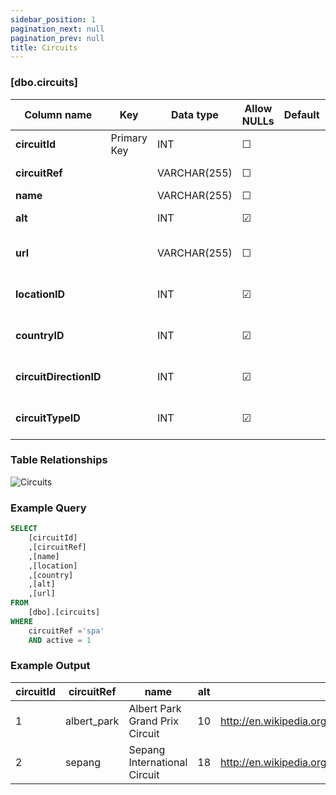 ```yaml
---
sidebar_position: 1
pagination_next: null
pagination_prev: null
title: Circuits
---
```


### [dbo.circuits]
| Column name | Key | Data type | Allow NULLs | Default | Description |
| ------- | ------- | ------- | ------- | ------- | ------- |
| **circuitId** |  Primary Key | INT | ☐ |  |  | 
| **circuitRef** |  | VARCHAR(255) | ☐ |  | Unique circuit identifier | 
| **name** |  | VARCHAR(255) | ☐ |  | Circuit name | 
| **alt** |  | INT | ☑ |  | Altitude (metres) | 
| **url** |  | VARCHAR(255) | ☐ |  | Circuit Wikipedia page | 
| **locationID** |  | INT | ☑ |  | Foreign key links to locations | 
| **countryID** |  | INT | ☑ |  | Foreign Key link to countries | 
| **circuitDirectionID** |  | INT | ☑ |  | Foreign key link to circuitDirection | 
| **circuitTypeID** |  | INT | ☑ |  | Foreign key link to circuitType | 

### Table Relationships

![Circuits](/img/table-relationships/circuits.png)

### Example Query

```sql
SELECT 
	[circuitId]
	,[circuitRef]
	,[name]
	,[location]
	,[country]
	,[alt]
	,[url]
FROM 
	[dbo].[circuits]
WHERE 
	circuitRef ='spa'
	AND active = 1
```

### Example Output

 |**circuitId**|**circuitRef**|**name**|**alt**|**url**|**locationID**|**countryID**|**circuitDirectionID**|**circuitTypeID**|  
 |---|---|---|---|---|---|---|---|---|  
 |1|albert_park|Albert Park Grand Prix Circuit|10|http://en.wikipedia.org/wiki/Melbourne_Grand_Prix_Circuit|40|2|1|1|  
 |2|sepang|Sepang International Circuit|18|http://en.wikipedia.org/wiki/Sepang_International_Circuit|31|17|1|2| 